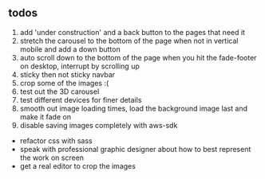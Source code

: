 ## todos
1. add 'under construction' and a back button to the pages that need it
1. stretch the carousel to the bottom of the page when not in vertical mobile and add a down button
1. auto scroll down to the bottom of the page when you hit the fade-footer on desktop, interrupt by scrolling up
1. sticky then not sticky navbar
1. crop some of the images :(
1. test out the 3D carousel
1. test different devices for finer details
1. smooth out image loading times, load the background image last and make it fade on
1. disable saving images completely with aws-sdk

- refactor css with sass
- speak with professional graphic designer about how to best represent the work on screen
- get a real editor to crop the images
